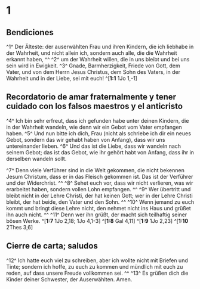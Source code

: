 # 1
## Bendiciones
^1^ Der Älteste: der auserwählten Frau und ihren Kindern, die ich liebhabe in der Wahrheit, und nicht allein ich, sondern auch alle, die die Wahrheit erkannt haben, ^^ ^2^ um der Wahrheit willen, die in uns bleibt und bei uns sein wird in Ewigkeit. ^3^ Gnade, Barmherzigkeit, Friede von Gott, dem Vater, und von dem Herrn Jesus Christus, dem Sohn des Vaters, in der Wahrheit und in der Liebe, sei mit euch! 
^[**1:1** 1Jo 1,-1]

## Recordatorio de amar fraternalmente y tener cuidado con los falsos maestros y el anticristo
^4^ Ich bin sehr erfreut, dass ich gefunden habe unter deinen Kindern, die in der Wahrheit wandeln, wie denn wir ein Gebot vom Vater empfangen haben. ^5^ Und nun bitte ich dich, Frau (nicht als schriebe ich dir ein neues Gebot, sondern das wir gehabt haben von Anfang), dass wir uns untereinander lieben. ^6^ Und das ist die Liebe, dass wir wandeln nach seinem Gebot; das ist das Gebot, wie ihr gehört habt von Anfang, dass ihr in derselben wandeln sollt. 

^7^ Denn viele Verführer sind in die Welt gekommen, die nicht bekennen Jesum Christum, dass er in das Fleisch gekommen ist. Das ist der Verführer und der Widerchrist. ^^ ^8^ Sehet euch vor, dass wir nicht verlieren, was wir erarbeitet haben, sondern vollen Lohn empfangen. ^^ ^9^ Wer übertritt und bleibt nicht in der Lehre Christi, der hat keinen Gott; wer in der Lehre Christi bleibt, der hat beide, den Vater und den Sohn. ^^ ^10^ Wenn jemand zu euch kommt und bringt diese Lehre nicht, den nehmet nicht ins Haus und grüßet ihn auch nicht. ^^ ^11^ Denn wer ihn grüßt, der macht sich teilhaftig seiner bösen Werke. 
^[**1:7** 1Jo 2,18; 1Jo 4,1-3] ^[**1:8** Gal 4,11] ^[**1:9** 1Jo 2,23] ^[**1:10** 2Thes 3,6]

## Cierre de carta; saludos
^12^ Ich hatte euch viel zu schreiben, aber ich wollte nicht mit Briefen und Tinte; sondern ich hoffe, zu euch zu kommen und mündlich mit euch zu reden, auf dass unsere Freude vollkommen sei. ^^ ^13^ Es grüßen dich die Kinder deiner Schwester, der Auserwählten. Amen.